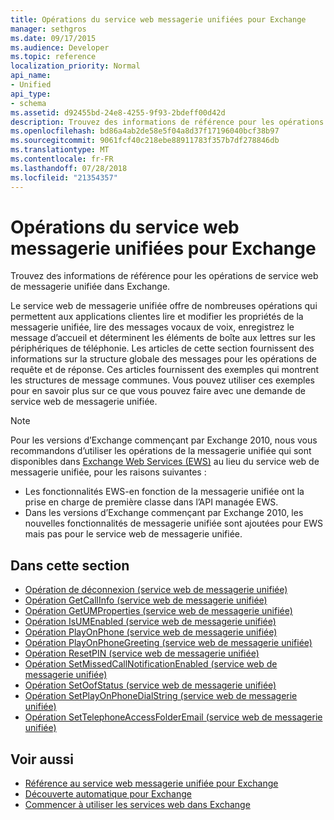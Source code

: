 ```yaml
---
title: Opérations du service web messagerie unifiées pour Exchange
manager: sethgros
ms.date: 09/17/2015
ms.audience: Developer
ms.topic: reference
localization_priority: Normal
api_name:
- Unified
api_type:
- schema
ms.assetid: d92455bd-24e8-4255-9f93-2bdeff00d42d
description: Trouvez des informations de référence pour les opérations de service web de messagerie unifiée dans Exchange.
ms.openlocfilehash: bd86a4ab2de58e5f04a8d37f17196040bcf38b97
ms.sourcegitcommit: 9061fcf40c218ebe88911783f357b7df278846db
ms.translationtype: MT
ms.contentlocale: fr-FR
ms.lasthandoff: 07/28/2018
ms.locfileid: "21354357"
---
```

# <a name="unified-messaging-web-service-operations-for-exchange"></a>Opérations du service web messagerie unifiées pour Exchange

Trouvez des informations de référence pour les opérations de service web de messagerie unifiée dans Exchange.
  
Le service web de messagerie unifiée offre de nombreuses opérations qui permettent aux applications clientes lire et modifier les propriétés de la messagerie unifiée, lire des messages vocaux de voix, enregistrez le message d’accueil et déterminent les éléments de boîte aux lettres sur les périphériques de téléphonie. Les articles de cette section fournissent des informations sur la structure globale des messages pour les opérations de requête et de réponse. Ces articles fournissent des exemples qui montrent les structures de message communes. Vous pouvez utiliser ces exemples pour en savoir plus sur ce que vous pouvez faire avec une demande de service web de messagerie unifiée.
  
> [!NOTE]
> Pour les versions d’Exchange commençant par Exchange 2010, nous vous recommandons d’utiliser les opérations de la messagerie unifiée qui sont disponibles dans [Exchange Web Services (EWS)](http://msdn.microsoft.com/library/60285497-0c4e-4e51-84e1-34dd6d89a5d8%28Office.15%29.aspx) au lieu du service web de messagerie unifiée, pour les raisons suivantes : 
> - Les fonctionnalités EWS-en fonction de la messagerie unifiée ont la prise en charge de première classe dans l’API managée EWS. 
> - Dans les versions d’Exchange commençant par Exchange 2010, les nouvelles fonctionnalités de messagerie unifiée sont ajoutées pour EWS mais pas pour le service web de messagerie unifiée. 
  
## <a name="in-this-section"></a>Dans cette section
<a name="bk_InThisSection"> </a>

- [Opération de déconnexion (service web de messagerie unifiée)](disconnect-operation-um-web-service.md)    
- [Opération GetCallInfo (service web de messagerie unifiée)](getcallinfo-operation-um-web-service.md)   
- [Opération GetUMProperties (service web de messagerie unifiée)](getumproperties-operation-um-web-service.md)   
- [Opération IsUMEnabled (service web de messagerie unifiée)](isumenabled-operation-um-web-service.md)   
- [Opération PlayOnPhone (service web de messagerie unifiée)](playonphone-operation-um-web-service.md)   
- [Opération PlayOnPhoneGreeting (service web de messagerie unifiée)](playonphonegreeting-operation-um-web-service.md)   
- [Opération ResetPIN (service web de messagerie unifiée)](resetpin-operation-um-web-service.md)   
- [Opération SetMissedCallNotificationEnabled (service web de messagerie unifiée)](setmissedcallnotificationenabled-operation-um-web-service.md)  
- [Opération SetOofStatus (service web de messagerie unifiée)](setoofstatus-operation-um-web-service.md)    
- [Opération SetPlayOnPhoneDialString (service web de messagerie unifiée)](setplayonphonedialstring-operation-um-web-service.md)   
- [Opération SetTelephoneAccessFolderEmail (service web de messagerie unifiée)](settelephoneaccessfolderemail-operation-um-web-service.md)
    
## <a name="see-also"></a>Voir aussi

- [Référence au service web messagerie unifiée pour Exchange](unified-messaging-web-service-reference-for-exchange.md)
- [Découverte automatique pour Exchange](../exchange-web-services/autodiscover-for-exchange.md)
- [Commencer à utiliser les services web dans Exchange](../exchange-web-services/start-using-web-services-in-exchange.md)
    

